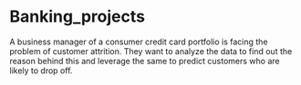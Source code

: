 # Banking_projects

A business manager of a consumer credit card portfolio is facing the problem of customer attrition. They want to analyze the data to find out the reason behind this and leverage the same to predict customers who are likely to drop off.
